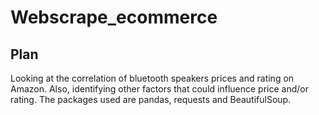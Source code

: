 # Webscrape_ecommerce
## Plan
Looking at the correlation of bluetooth speakers prices and rating on Amazon.
Also, identifying other factors that could influence price and/or rating.
The packages used are pandas, requests and BeautifulSoup. 

